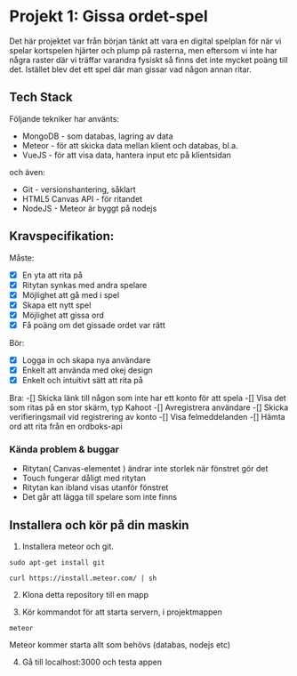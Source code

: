 # Projekt 1: Gissa ordet-spel

Det här projektet var från början tänkt att vara en digital spelplan för när vi spelar kortspelen hjärter och plump på rasterna, men eftersom vi inte har några raster där vi träffar varandra fysiskt så finns det inte mycket poäng till det. Istället blev det ett spel där man gissar vad någon annan ritar.

## Tech Stack

Följande tekniker har använts:

* MongoDB - som databas, lagring av data
* Meteor - för att skicka data mellan klient och databas, bl.a.
* VueJS - för att visa data, hantera input etc på klientsidan

och även:

* Git - versionshantering, såklart
* HTML5 Canvas API - för ritandet
* NodeJS - Meteor är byggt på nodejs

## Kravspecifikation:

Måste:
-[x] En yta att rita på
-[x] Ritytan synkas med andra spelare
-[x] Möjlighet att gå med i spel
-[x] Skapa ett nytt spel
-[x] Möjlighet att gissa ord
-[x] Få poäng om det gissade ordet var rätt

Bör:
-[x] Logga in och skapa nya användare
-[x] Enkelt att använda med okej design
-[x] Enkelt och intuitivt sätt att rita på

Bra:
-[] Skicka länk till någon som inte har ett konto för att spela
-[] Visa det som ritas på en stor skärm, typ Kahoot
-[] Avregistrera användare
-[] Skicka verifieringsmail vid registrering av konto
-[] Visa felmeddelanden
-[] Hämta ord att rita från en ordboks-api

### Kända problem & buggar

* Ritytan( Canvas-elementet ) ändrar inte storlek när fönstret gör det
* Touch fungerar dåligt med ritytan
* Ritytan kan ibland visas utanför fönstret
* Det går att lägga till spelare som inte finns

## Installera och kör på din maskin

1. Installera meteor och git.

  `sudo apt-get install git`

  `curl https://install.meteor.com/ | sh`
  
2. Klona detta repository till en mapp

3. Kör kommandot för att starta servern, i projektmappen

  `meteor`
  
Meteor kommer starta allt som behövs (databas, nodejs etc) 
 
4. Gå till localhost:3000 och testa appen
